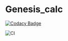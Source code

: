 # Genesis_calc

[![Codacy Badge](https://app.codacy.com/project/badge/Grade/3d11492ac345430e822c0eebea750022)](https://www.codacy.com/manual/99002577/Genesis_calc?utm_source=github.com&amp;utm_medium=referral&amp;utm_content=99002577/Genesis_calc&amp;utm_campaign=Badge_Grade)

![CI](https://github.com/99002577/Genesis_calc/workflows/CI/badge.svg?branch=master)
